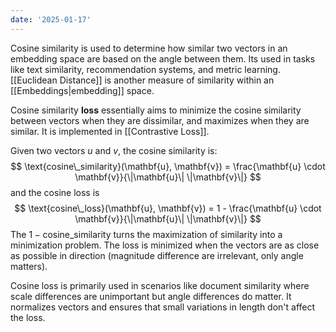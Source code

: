 ```yaml
---
date: '2025-01-17'
---
```

Cosine similarity is used to determine how similar two vectors in an embedding space are based on the angle between them. Its used in tasks like text similarity, recommendation systems, and metric learning. [[Euclidean Distance]] is another measure of similarity within an [[Embeddings|embedding]] space.

Cosine similarity **loss** essentially aims to minimize the cosine similarity between vectors when they are dissimilar, and maximizes when they are similar. It is implemented in [[Contrastive Loss]].

Given two vectors $u$ and $v$, the cosine similarity is:
$$
\text{cosine\_similarity}(\mathbf{u}, \mathbf{v}) = \frac{\mathbf{u} \cdot \mathbf{v}}{\|\mathbf{u}\| \|\mathbf{v}\|}
$$
and the cosine loss is
$$
\text{cosine\_loss}(\mathbf{u}, \mathbf{v}) = 1 - \frac{\mathbf{u} \cdot \mathbf{v}}{\|\mathbf{u}\| \|\mathbf{v}\|}
$$
The $1 - \text{cosine\_similarity}$ turns the maximization of similarity into a minimization problem. The loss is minimized when the vectors are as close as possible in direction (magnitude difference are irrelevant, only angle matters).

Cosine loss is primarily used in scenarios like document similarity where scale differences are unimportant but angle differences do matter. It normalizes vectors and ensures that small variations in length don't affect the loss.